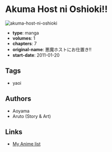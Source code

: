 # Akuma Host ni Oshioki!!

![akuma-host-ni-oshioki](https://cdn.myanimelist.net/images/manga/3/60651.jpg)

-   **type**: manga
-   **volumes**: 1
-   **chapters**: 7
-   **original-name**: 悪魔ホストにお仕置き!!
-   **start-date**: 2011-01-20

## Tags

-   yaoi

## Authors

-   Aoyama
-   Aruto (Story & Art)

## Links

-   [My Anime list](https://myanimelist.net/manga/33191/Akuma_Host_ni_Oshioki)
